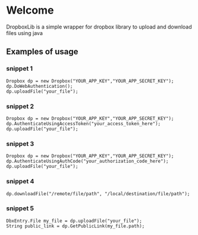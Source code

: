 # Welcome
DropboxLib is a simple wrapper for dropbox library to upload and download files using java

## Examples of usage

### snippet 1
```
Dropbox dp = new Dropbox("YOUR_APP_KEY","YOUR_APP_SECRET_KEY");
dp.DoWebAuthentication();
dp.uploadFile("your_file");
```

### snippet 2
```
Dropbox dp = new Dropbox("YOUR_APP_KEY","YOUR_APP_SECRET_KEY");
dp.AuthenticateUsingAccessToken("your_access_token_here");
dp.uploadFile("your_file");
```

### snippet 3
```
Dropbox dp = new Dropbox("YOUR_APP_KEY","YOUR_APP_SECRET_KEY");
dp.AuthenticateUsingAuthCode("your_authorization_code_here");
dp.uploadFile("your_file");
```

### snippet 4
```
dp.downloadFile("/remote/file/path", "/local/destination/file/path");
```

### snippet 5
```
DbxEntry.File my_file = dp.uploadFile("your_file");
String public_link = dp.GetPublicLink(my_file.path);
```